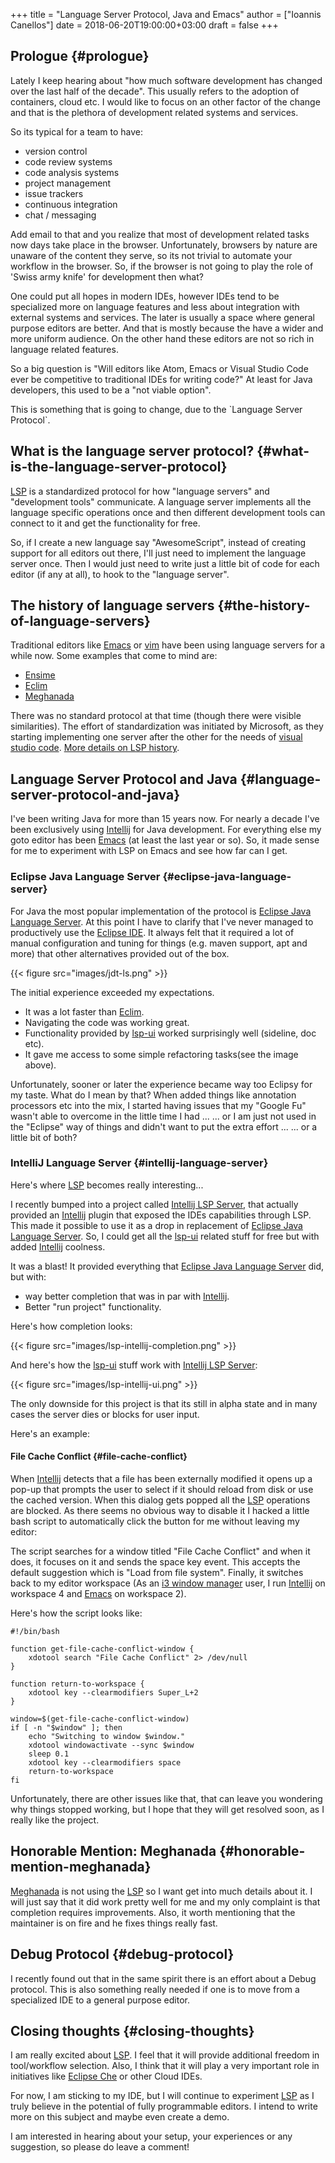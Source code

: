 +++
title = "Language Server Protocol, Java and Emacs"
author = ["Ioannis Canellos"]
date = 2018-06-20T19:00:00+03:00
draft = false
+++

## Prologue {#prologue}

Lately I keep hearing about "how much software development has changed over the last half of the decade".
This usually refers to the adoption of containers, cloud etc. I would like to focus on an other factor of the change and that is the plethora of development related systems and services.

So its typical for a team to have:

-   version control
-   code review systems
-   code analysis systems
-   project management
-   issue trackers
-   continuous integration
-   chat / messaging

Add email to that and you realize that most of development related tasks now days take place in the browser.
Unfortunately, browsers by nature are unaware of the content they serve, so its not trivial to automate your workflow in the browser.
So, if the browser is not going to play the role of 'Swiss army knife' for development then what?

One could put all hopes in modern IDEs, however IDEs tend to be specialized more on language features and less about integration with external systems and services.
The later is usually a space where general purpose editors are better. And that is mostly because the have a wider and more uniform audience.
On the other hand these editors are not so rich in language related features.

So a big question is "Will editors like Atom, Emacs or Visual Studio Code ever be competitive to traditional IDEs for writing code?"
At least for Java developers, this used to be a "not viable option".

This is something that is going to change, due to the \`Language Server Protocol\`.


## What is the language server protocol? {#what-is-the-language-server-protocol}

[LSP](https://microsoft.github.io/language-server-protocol) is a standardized protocol for how "language servers" and "development tools" communicate.
A language server implements all the language specific operations once and then different development tools can connect to it and get the functionality for free.

So, if I create a new language say "AwesomeScript", instead of creating support for all editors out there, I'll just need to implement the language server once.
Then I would just need to write just a little bit of code for each editor (if any at all), to hook to the "language server".


## The history of language servers {#the-history-of-language-servers}

Traditional editors like [Emacs](https://www.gnu.org/software/emacs/) or [vim](https://www.vim.org/) have been using language servers for a while now. Some examples that come to mind are:

-   [Ensime](https://ensime.github.io/)
-   [Eclim](http://eclim.org/)
-   [Meghanada](https://github.com/mopemope/meghanada-server)

There was no standard protocol at that time (though there were visible similarities). The effort of standardization was initiated by Microsoft, as they starting
implementing one server after the other for the needs of [visual studio code](https://code.visualstudio.com/).
[More details on LSP history](https://github.com/Microsoft/language-server-protocol/wiki/Protocol-History).


## Language Server Protocol and Java {#language-server-protocol-and-java}

I've been writing Java for more than 15 years now. For nearly a decade I've been exclusively using [Intellij](https://www.jetbrains.com/idea/) for Java development. For everything else my goto editor has been [Emacs](https://www.gnu.org/software/emacs/) (at least the last year or so).
So, it made sense for me to experiment with LSP on Emacs and see how far can I get.


### Eclipse Java Language Server {#eclipse-java-language-server}

For Java the most popular implementation of the protocol is [Eclipse Java Language Server](https://github.com/eclipse/eclipse.jdt.ls). At this point I have to clarify that I've never managed to productively use the [Eclipse IDE](https://www.eclipse.org/). It always felt that it required
a lot of manual configuration and tuning for things (e.g. maven support, apt and more) that other alternatives provided out of the box.

{{< figure src="images/jdt-ls.png" >}}

The initial experience exceeded my expectations.

-   It was a lot faster than [Eclim](http://eclim.org/).
-   Navigating the code was working great.
-   Functionality provided by [lsp-ui](https://github.com/emacs-lsp/lsp-ui) worked surprisingly well (sideline, doc etc).
-   It gave me access to some simple refactoring tasks(see the image above).

Unfortunately, sooner or later the experience became way too Eclipsy for my taste.
What do I mean by that?
When added things like annotation processors etc into the mix, I started having issues that my "Google Fu" wasn't able to overcome in the little time I had ...
... or I am just not used in the "Eclipse" way of things and didn't want to put the extra effort ...
... or a little bit of both?


### IntelliJ Language Server {#intellij-language-server}

Here's where [LSP](https://microsoft.github.io/language-server-protocol) becomes really interesting...

I recently bumped into a project called [Intellij LSP Server](https://github.com/Ruin0x11/intellij-lsp-server), that actually provided an [Intellij](https://www.jetbrains.com/idea/) plugin that exposed the IDEs capabilities through LSP. This made it possible to use it as a drop in replacement of [Eclipse Java Language Server](https://github.com/eclipse/eclipse.jdt.ls).
So, I could get all the [lsp-ui](https://github.com/emacs-lsp/lsp-ui) related stuff for free but with added [Intellij](https://www.jetbrains.com/idea/) coolness.

It was a blast! It provided everything that  [Eclipse Java Language Server](https://github.com/eclipse/eclipse.jdt.ls) did, but with:

-   way better completion that was in par with [Intellij](https://www.jetbrains.com/idea/).
-   Better "run project" functionality.

Here's how completion looks:

{{< figure src="images/lsp-intellij-completion.png" >}}

And here's how the [lsp-ui](https://github.com/emacs-lsp/lsp-ui) stuff work with  [Intellij LSP Server](https://github.com/Ruin0x11/intellij-lsp-server):

{{< figure src="images/lsp-intellij-ui.png" >}}

The only downside for this project is that its still in alpha state and in many cases the server dies or blocks for user input.

Here's an example:


#### File Cache Conflict {#file-cache-conflict}

When [Intellij](https://www.jetbrains.com/idea/) detects that a file has been externally modified it opens up a pop-up that prompts the user to select if it should reload from disk or use the cached version.
When this dialog gets popped all the [LSP](https://microsoft.github.io/language-server-protocol) operations are blocked. As there seems no obvious way to disable it I hacked a little bash script to automatically click the button for me without leaving my editor:

The script searches for a window titled "File Cache Conflict" and when it does, it focuses on it and sends the space key event.
This accepts the default suggestion which is "Load from file system".
Finally, it switches back to my editor workspace (As an [i3 window manager](https://i3wm.org/) user, I run [Intellij](https://www.jetbrains.com/idea/) on workspace 4 and [Emacs](https://www.gnu.org/software/emacs/) on workspace 2).

Here's how the script looks like:

```nil
#!/bin/bash

function get-file-cache-conflict-window {
    xdotool search "File Cache Conflict" 2> /dev/null
}

function return-to-workspace {
    xdotool key --clearmodifiers Super_L+2
}

window=$(get-file-cache-conflict-window)
if [ -n "$window" ]; then
    echo "Switching to window $window."
    xdotool windowactivate --sync $window
    sleep 0.1
    xdotool key --clearmodifiers space
    return-to-workspace
fi
```

Unfortunately, there are other issues like that, that can leave you wondering why things stopped working, but I hope that they will get resolved soon, as I really like the project.


## Honorable Mention: Meghanada {#honorable-mention-meghanada}

[Meghanada](https://github.com/mopemope/meghanada-server) is not using the [LSP](https://microsoft.github.io/language-server-protocol) so I want get into much details about it. I will just say that it did work pretty well for me and my only complaint is that completion requires improvements.
Also, it worth mentioning that the maintainer is on fire and he fixes things really fast.


## Debug Protocol {#debug-protocol}

I recently found out that in the same spirit there is an effort about a Debug protocol. This is also something really needed if one is to move from a specialized IDE to a general purpose editor.


## Closing thoughts {#closing-thoughts}

I am really excited about [LSP](https://microsoft.github.io/language-server-protocol). I feel that it will provide additional freedom in tool/workflow selection.
Also, I think that it will play a very important role in initiatives like [Eclipse Che](https://www.eclipse.org/che/) or other Cloud IDEs.

For now, I am sticking to my IDE, but I will continue to experiment [LSP](https://microsoft.github.io/language-server-protocol) as I truly believe in the potential of fully programmable editors.
I intend to write more on this subject and maybe even create a demo.

I am interested in hearing about your setup, your experiences or any suggestion, so please do leave a comment!
